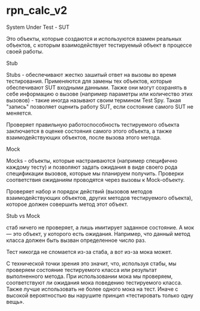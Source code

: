 # rpn_calc_v2

System Under Test - SUT

Это объекты, которые создаются и используются взамен реальных объектов, 
с которым взаимодействует тестируемый объект в процессе своей работы.

Stub

Stubs - обеспечивают жестко зашитый ответ на вызовы во время тестирования. 
Применяются для замены тех объектов, которые обеспечивают SUT входными данными. 
Также они могут сохранять в себе информацию о вызове (например параметры или 
количество этих вызовов) - такие иногда называют своим термином Test Spy. 
Такая "запись" позволяет оценить работу SUT, если состояние самого SUT не меняется.

Проверяет правильную работоспособность тестируемого объекта 
заключается в оценке состояния самого этого объекта, 
а также взаимодействующих объектов, после вызова этого метода.

Mock

Mocks - объекты, которые настраиваются (например специфично каждому тесту) 
и позволяют задать ожидания в виде своего рода спецификации вызовов, которые 
мы планируем получить. Проверки соответствия ожиданиям проводятся через 
вызовы к Mock-объекту.

Проверяет набор и порядок действий (вызовов методов взаимодействующих 
объектов, других методов тестируемого объекта), которое должен совершить 
метод этот объект.
      
Stub vs Mock

стаб ничего не проверяет, а лишь имитирует заданное состояние. 
А мок — это объект, у которого есть ожидания. 
Например, что данный метод класса должен быть вызван определенное число раз.

Тест никогда не сломается из-за стаба, а вот из-за мока может.

С технической точки зрения это значит, что, используя стабы, 
мы проверяем состояние тестируемого класса или результат выполненного метода. 
При использовании мока мы проверяем, соответствуют ли ожидания мока 
поведению тестируемого класса. Также лучше использовать не более одного мока на тест. 
Иначе с высокой вероятностью вы нарушите принцип «тестировать только одну вещь». 






